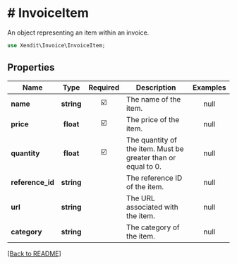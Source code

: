 # # InvoiceItem
An object representing an item within an invoice.

```php
use Xendit\Invoice\InvoiceItem;
```

## Properties

| Name | Type | Required | Description | Examples |
|------------|:-------------:|:-------------:|-------------|:-------------:|
| **name** | **string** | ☑️ | The name of the item. | null |
| **price** | **float** | ☑️ | The price of the item. | null |
| **quantity** | **float** | ☑️ | The quantity of the item. Must be greater than or equal to 0. | null |
| **reference_id** | **string** |  | The reference ID of the item. | null |
| **url** | **string** |  | The URL associated with the item. | null |
| **category** | **string** |  | The category of the item. | null |


[[Back to README]](../../README.md)
